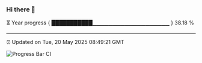 ### Hi there 👋

⏳ Year progress { ███████████▁▁▁▁▁▁▁▁▁▁▁▁▁▁▁▁▁▁▁ } 38.18 %

---

⏰ Updated on Tue, 20 May 2025 08:49:21 GMT

![Progress Bar CI](https://github.com/IshwaranRudhara/GIT-ACTION/workflows/Progress%20Bar%20CI/badge.svg)
